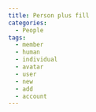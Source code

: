 ```yaml
---
title: Person plus fill
categories:
  - People
tags:
  - member
  - human
  - individual
  - avatar
  - user
  - new
  - add
  - account
---
```

